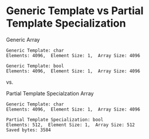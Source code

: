# Generic Template vs Partial Template Specialization

Generic Array<bool>

```
Generic Template: char
Elements: 4096,  Element Size: 1,  Array Size: 4096

Generic Template: bool
Elements: 4096,  Element Size: 1,  Array Size: 4096
```

vs.

Partial Template Specialzation Array<bool>

```
Generic Template: char
Elements: 4096,  Element Size: 1,  Array Size: 4096

Partial Template Specialization: bool
Elements: 512,  Element Size: 1,  Array Size: 512
Saved bytes: 3584
```

